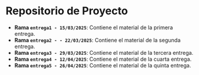 # Repositorio de Proyecto
- **Rama `entrega1 - 15/03/2025`**: Contiene el material de la primera entrega.
- **Rama `entrega2 - - 22/03/2025`**: Contiene el material de la segunda entrega.
- **Rama `entrega3 - 29/03/2025`**: Contiene el material de la tercera entrega.
- **Rama `entrega4 - 12/04/2025`**: Contiene el material de la cuarta entrega.
- **Rama `entrega5 - 26/04/2025`**: Contiene el material de la quinta entrega.
